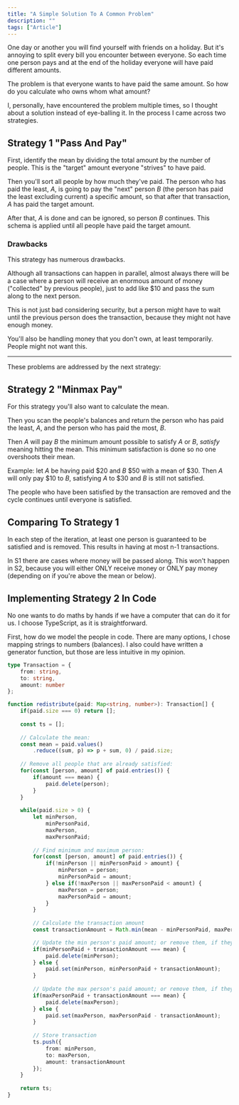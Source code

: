 ```yaml
---
title: "A Simple Solution To A Common Problem"
description: ""
tags: ["Article"]
---
```


One day or another you will find yourself with friends on a holiday. But it's annoying to split every bill you encounter between everyone. So each time one person pays and at the end of the holiday everyone will have paid different amounts.

The problem is that everyone wants to have paid the same amount. So how do you calculate who owns whom what amount?

I, personally, have encountered the problem multiple times, so I thought about a solution instead of eye-balling it. In the process I came across two strategies.

## Strategy 1 "Pass And Pay"

First, identify the mean by dividing the total amount by the number of people. This is the "target" amount everyone "strives" to have paid.

Then you'll sort all people by how much they've paid. The person who has paid the least, _A_, is going to pay the "next" person _B_ (the person has paid the least excluding current) a specific amount, so that after that transaction, _A_ has paid the target amount.

After that, _A_ is done and can be ignored, so person _B_ continues. This schema is applied until all people have paid the target amount.

### Drawbacks

This strategy has numerous drawbacks.

Although all transactions can happen in parallel, almost always there will be a case where a person will receive an enormous amount of money ("collected" by previous people), just to add like $10 and pass the sum along to the next person.

This is not just bad considering security, but a person might have to wait until the previous person does the transaction, because they might not have enough money.

You'll also be handling money that you don't own, at least temporarily. People might not want this.

---

These problems are addressed by the next strategy:

## Strategy 2 "Minmax Pay"

For this strategy you'll also want to calculate the mean.

Then you scan the people's balances and return the person who has paid the least, _A_, and the person who has paid the most, _B_.

Then _A_ will pay _B_ the minimum amount possible to satisfy _A_ or _B_, _satisfy_ meaning hitting the mean. This minimum satisfaction is done so no one overshoots their mean.

Example: let _A_ be having paid $20 and _B_ $50 with a mean of $30. Then _A_ will only pay $10 to _B_, satisfying _A_ to $30 and _B_ is still not satisfied.

The people who have been satisfied by the transaction are removed and the cycle continues until everyone is satisfied.

## Comparing To Strategy 1

In each step of the iteration, at least one person is guaranteed to be satisfied and is removed. This results in having at most n-1 transactions.

In S1 there are cases where money will be passed along. This won't happen in S2, because you will either ONLY receive money or ONLY pay money (depending on if you're above the mean or below).

## Implementing Strategy 2 In Code

No one wants to do maths by hands if we have a computer that can do it for us. I choose TypeScript, as it is straightforward.

First, how do we model the people in code. There are many options, I chose mapping strings to numbers (balances). I also could have written a generator function, but those are less intuitive in my opinion.

```ts
type Transaction = {
    from: string,
    to: string,
    amount: number
};

function redistribute(paid: Map<string, number>): Transaction[] {
    if(paid.size === 0) return [];
    
    const ts = [];
    
    // Calculate the mean:
    const mean = paid.values()
        .reduce((sum, p) => p + sum, 0) / paid.size;
    
    // Remove all people that are already satisfied:
    for(const [person, amount] of paid.entries()) {
        if(amount === mean) {
            paid.delete(person);
        }
    }
    
    while(paid.size > 0) {
        let minPerson,
            minPersonPaid,
            maxPerson,
            maxPersonPaid;
        
        // Find minimum and maximum person:
        for(const [person, amount] of paid.entries()) {
            if(!minPerson || minPersonPaid > amount) {
                minPerson = person;
                minPersonPaid = amount;
            } else if(!maxPerson || maxPersonPaid < amount) {
                maxPerson = person;
                maxPersonPaid = amount;
            }
        }
        
        // Calculate the transaction amount
        const transactionAmount = Math.min(mean - minPersonPaid, maxPersonPaid - mean);

        // Update the min person's paid amount; or remove them, if they're satisfied.
        if(minPersonPaid + transactionAmount === mean) {
            paid.delete(minPerson);
        } else {
            paid.set(minPerson, minPersonPaid + transactionAmount);
        }
        
        // Update the max person's paid amount; or remove them, if they're satisfied.
        if(maxPersonPaid + transactionAmount === mean) {
            paid.delete(maxPerson);
        } else {
            paid.set(maxPerson, maxPersonPaid - transactionAmount);
        }
        
        // Store transaction
        ts.push({
            from: minPerson,
            to: maxPerson,
            amount: transactionAmount
        });
    }
    
    return ts;
}
```